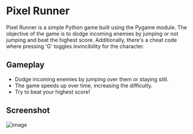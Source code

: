 # Pixel Runner

Pixel Runner is a simple Python game built using the Pygame module. The objective of the game is to dodge incoming enemies by jumping or not jumping and beat the highest score. Additionally, there's a cheat code where pressing 'G' toggles invincibility for the character.

## Gameplay

- Dodge incoming enemies by jumping over them or staying still.
- The game speeds up over time, increasing the difficulty.
- Try to beat your highest score!

## Screenshot
![image](https://github.com/user-attachments/assets/a6f26914-de1d-4f1a-993f-dbad8a689edd)

